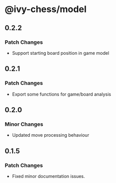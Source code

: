 # @ivy-chess/model

## 0.2.2

### Patch Changes

- Support starting board position in game model

## 0.2.1

### Patch Changes

- Export some functions for game/board analysis

## 0.2.0

### Minor Changes

- Updated move processing behaviour

## 0.1.5

### Patch Changes

- Fixed minor documentation issues.
